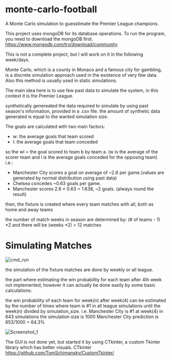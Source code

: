 # monte-carlo-football
A Monte Carlo simulation to guesstimate the Premier League champions.

This project uses mongoDB for its database operations. To run the program, you need to download the mongoDB first.
https://www.mongodb.com/try/download/community

This is not a complete project, but I will work on it in the following week/days.

Monte Carlo, which is a county in Monaco and a famous city for gambling, is a discrete simulation approach used in the existence of very few data. 
Also this method is usually used in static simulations.

The main idea here is to use few past data to simulate the system, in this context it is the Premier League.

synthetically genereated the data required to simulate by using past season's information, provided in a .csv file.
the amount of synthetic data generated is equal to the wanted simulation size.

The goals are calculated with two main factors:
- w: the average goals that team scored
- l: the average goals that team conceded

so the wl = the goal scored to team b by team a. (w is the average of the scorer team and l is the average goals conceded for the opposing team)
i.e.: 
- Manchester City scores a goal on average of ~2.6 per game.(values are generated by normal distribution using past data)
- Chelsea concedes ~0.63 goals per game.
- Manchester scores 2.6 * 0.63 = 1.638, ~2 goals. (always round the result)

then, the fixture is created where every team matches with all, both as home and away teams

the number of match weeks in season are determined by: (# of teams - 1) *2
and there will be (weeks *2) = 12 matches

# Simulating Matches
![cmd_run](https://user-images.githubusercontent.com/31734928/175832608-6fcf742a-5498-4996-a1b9-35742f7f777c.gif)


the simulation of the fixture matches are done by weekly or all league.

the part where estimating the win probability for each team after 4th week not implemented, however it can actually be done easily by some basic calculations:

the win probability of each team for week(n) after week(4) can be estimated by the number of times where team is #1 in all league simulations until the week(n)
divided by simulation_size.
i.e.
Manchester City is #1 at week(4) in 643 simulations
the simulation size is 1000
Manchester City prediction is 653/1000 = 64.3%

![Screenshot_1](https://user-images.githubusercontent.com/31734928/175832949-f5f09076-e228-46a7-bcde-65f9c793b423.png)

The GUI is not done yet, but started it by using CTkinter, a custom Tkinter library which has better visuals.
CTkinter https://github.com/TomSchimansky/CustomTkinter/

